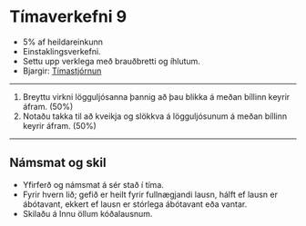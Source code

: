 # Tímaverkefni 9

- 5% af heildareinkunn
- Einstaklingsverkefni.
- Settu upp verklega með brauðbretti og íhlutum.
- Bjargir: [Tímastjórnun](https://github.com/VESM2VT/arduino/wiki/T%C3%ADmastj%C3%B3rnun)

---

1. Breyttu virkni lögguljósanna þannig að þau blikka á meðan bíllinn keyrir áfram. (50%)
1. Notaðu takka til að kveikja og slökkva á lögguljósunum á meðan bíllinn keyrir áfram. (50%)

<!--
1. Látið fjarlægðarskynjarann stjórna stoppi og láta bílinn finna bestu leið.
-->

---

## Námsmat og skil
- Yfirferð og námsmat á sér stað í tíma. 
- Fyrir hvern lið; gefið er heilt fyrir fullnægjandi lausn, hálft ef lausn er ábótavant, ekkert ef lausn er stórlega ábótavant eða vantar. 
- Skilaðu á Innu öllum kóðalausnum.
